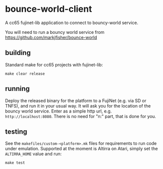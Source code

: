 # bounce-world-client

A cc65 fujinet-lib application to connect to bouncy-world service.

You will need to run a bouncy world service from https://github.com/markjfisher/bounce-world

## building

Standard make for cc65 projects with fujinet-lib:

```shell
make clear release
```

## running

Deploy the released binary for the platform to a FujiNet (e.g. via SD or TNFS), and run it in your usual way.
It will ask you for the location of the bouncy world service. Enter as a simple http url, e.g. `http://localhost:8080`.
There is no need for "n:" part, that is done for you.

## testing

See the `makefiles/custom-<platform>.mk` files for requirements to run code under emulation.
Supported at the moment is Altirra on Atari, simply set the `ALTIRRA_HOME` value and run:

```shell
make test
```

